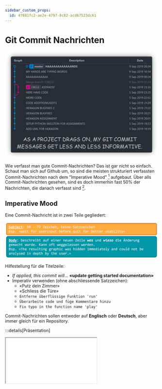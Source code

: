 ```yaml
---
sidebar_custom_props:
  id: 47881fc2-ae2e-4797-8c82-acd67523dc61
---
```

# Git Commit Nachrichten

![](images/git-commit-history.png) 

Wie verfasst man gute Commit-Nachrichten? Das ist gar nicht so einfach. Schaut man sich auf Github um, so sind die meisten strukturiert verfassten Commit-Nachrichten nach dem "Imperative Mood" [^1] aufgebaut. Über alls Commit-Nachrichten gesehen, sind es doch immerhin fast 50% der Nachrichten, die danach verfasst sind [^2].

## Imperative Mood

Eine Commit-Nachricht ist in zwei Teile gegliedert:

![Aufbau einer Commit-Nachricht](images/git-message.png)

Hilfestellung für die Titelzeile:
- *If applied, this commit will*... **«update getting started documentation»**
- Imperativ verwenden (ohne abschliessende Satzzeichen):
  - «Putz dein Zimmer»
  - «Schliess die Türe»
  - `Entferne überflüssige Funktion 'run'`
  - `Überarbeite code und füge Kommentare hinzu`
  - `Fix typo in the function name 'play'`

Commit-Nachrichten sollen entweder auf **Englisch** oder **Deutsch**, aber immer gleich für ein Repository. 


:::details[Präsentation]

<iframe src="/slides/git-commit-messages.html" style={{border:'0px',width:'100%',height:'500px'}} allowFullScreen="true" webkitallowfullscreen="true" mozallowfullscreen="true" />

:::

[^1]: Quelle: 👉 https://www.theserverside.com/video/Follow-these-git-commit-message-guidelines
[^2]: Quelle: 👉 https://initialcommit.com/blog/Git-Commit-Message-Imperative-Mood